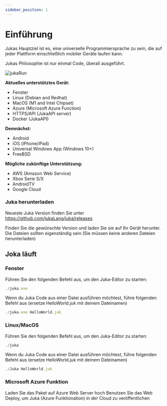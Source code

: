 ```yaml
---
sidebar_position: 1
---
```


# Einführung

Jukas Hauptziel ist es, eine universelle Programmiersprache zu sein, die auf jeder Plattform einschließlich mobiler Geräte laufen kann.

Jukas Philosophie ist nur einmal Code, überall ausgeführt.

![jukaRun](https://user-images.githubusercontent.com/11934545/171545920-02493491-fa44-40d6-9a5b-46b2f90f8301.gif)

__Aktuelles unterstütztes Gerät:__
- Fenster
- Linux (Debian and Redhat)
- MacOS (M1 and Intel Chipset)
- Azure (Microsoft Azure Function)
- HTTPS/API (JukaAPI server)
- Docker (JukaAPI)

__Demnächst:__
- Android
- iOS (iPhone/iPad)
- Universal Windows App (Windows 10+)
- FreeBSD

__Mögliche zukünftige Unterstützung:__
- AWS (Amazon Web Service)
- Xbox Serie S/X
- AndroidTV
- Google Cloud


### Juka herunterladen
Neueste Juka Version finden Sie unter https://github.com/jukaLang/juka/releases

Finden Sie die gewünschte Version und laden Sie sie auf Ihr Gerät herunter. Die Dateien sollten eigenständig sein (Sie müssen keine anderen Dateien herunterladen)

## Joka läuft

### Fenster

Führen Sie den folgenden Befehl aus, um den Juka-Editor zu starten:

```jsx
./juka.exe
```

Wenn du Juka Code aus einer Datei ausführen möchtest, führe folgenden Befehl aus (ersetze HelloWorld.juk mit deinem Dateinamen)

```jsx
./juka.exe HelloWorld.juk
```

### Linux/MacOS

Führen Sie den folgenden Befehl aus, um den Juka-Editor zu starten:
```jsx
./juka
```

Wenn du Juka Code aus einer Datei ausführen möchtest, führe folgenden Befehl aus (ersetze HelloWorld.juk mit deinem Dateinamen)

```jsx
./Juka HelloWorld.juk
```


### Microsoft Azure Funktion

Laden Sie das Paket auf Azure Web Server hoch Benutzen Sie das Web Deploy, um Juka (Azure Funktionation) in der Cloud zu veröffentlichen
